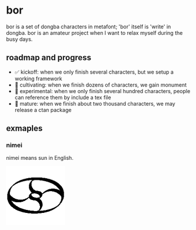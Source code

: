 # bor
bor is a set of dongba characters in metafont; 'bor' itself is 'write' in dongba.
bor is an amateur project when I want to relax myself during the busy days.

## roadmap and progress

* ✅ kickoff: when we only finish several characters, but we setup a working framework
* 🚧 cultivating: when we finish dozens of characters, we gain monument
* 🚧 experimental: when we only finish several hundred characters, people can reference them by include a tex file
* 🚧 mature: when we finish about two thousand characters, we may release a ctan package

## exmaples

### nimei

nimei means sun in English.

![nimei](https://raw.githubusercontent.com/mountain/bor/main/glyph/nimei.og.png)




